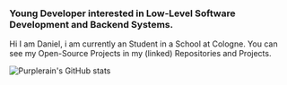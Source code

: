 ### Young Developer interested in Low-Level Software Development and Backend Systems.

Hi I am Daniel, i am currently an Student in a School at Cologne. You can see my Open-Source Projects in my (linked) Repositories and Projects.

![Purplerain's GitHub stats](https://github-readme-stats.vercel.app/api?username=gitservice-daniel&theme=onedark)
